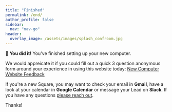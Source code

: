 ```yaml
---
title: "Finished"
permalink: /end/
author_profile: false
sidebar:
  nav: "nav-go"
header:
  overlay_image: /assets/images/splash_confroom.jpg
---
```


🏁 __You did it!__ You've finished setting up your new computer. 

We would appreicate it if you could fill out a quick 3 question anonymous form around your experience in using this website today: [New Computer Website Feedback](https://forms.gle/3EnaboatwgqmhGTw6)

If you're a new Square, you may want to check your email in __Gmail__, have a look at your calendar in __Google Calendar__ or message your Lead on __Slack__. If you have any questions [please reach out](/help).

Thanks!
